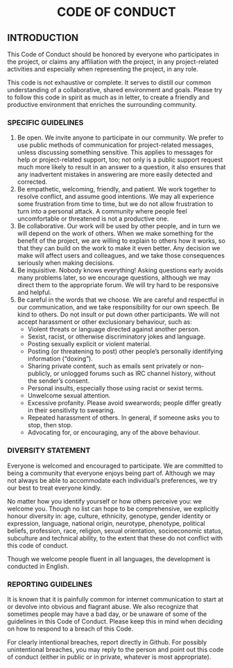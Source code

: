 <h1 align='center'>
   CODE OF CONDUCT
</h1>

## INTRODUCTION

This Code of Conduct should be honored by everyone who participates in the project, or claims 
any affiliation with the project, in any project-related activities and especially when representing 
the project, in any role.

This code is not exhaustive or complete. It serves to distill our common understanding of a collaborative,
shared environment and goals. Please try to follow this code in spirit as much as in letter, to create a
friendly and productive environment that enriches the surrounding community.

### SPECIFIC GUIDELINES

1. Be open. We invite anyone to participate in our community. We prefer to use public methods of 
   communication for  project-related messages, unless discussing something sensitive. This applies to 
   messages for help or project-related support, too; not only is a public support request much more 
   likely to result in an answer to a question, it also ensures that any inadvertent mistakes in answering
   are more easily detected and corrected.
2. Be empathetic, welcoming, friendly, and patient. We work together to resolve conflict, and 
   assume good intentions. We may all experience some frustration from time to time, but we do not allow
   frustration to turn into a personal attack. A community where people feel uncomfortable or threatened
   is not a productive one.
3. Be collaborative. Our work will be used by other people, and in turn we will depend on the work of others.
   When we make something for the benefit of the project, we are willing to explain to others how it works,
   so that they can build on the work to make it even better. Any decision we make will affect users and
   colleagues, and we take those consequences seriously when making decisions.
4. Be inquisitive. Nobody knows everything! Asking questions early avoids many problems later, so we 
   encourage questions, although we may direct them to the appropriate forum. We will try hard to be 
   responsive and helpful.
5. Be careful in the words that we choose. We are careful and respectful in our communication, and we
   take responsibility for our own speech. Be kind to others. Do not insult or put down other participants.
   We will not accept harassment or other exclusionary behaviour, such as:
   - Violent threats or language directed against another person.
   - Sexist, racist, or otherwise discriminatory jokes and language.
   - Posting sexually explicit or violent material.
   - Posting (or threatening to post) other people’s personally identifying information (“doxing”).
   - Sharing private content, such as emails sent privately or non-publicly, or unlogged forums such as IRC channel
     history, without the sender’s consent.
   - Personal insults, especially those using racist or sexist terms.
   - Unwelcome sexual attention.
   - Excessive profanity. Please avoid swearwords; people differ greatly in their sensitivity to swearing.
   - Repeated harassment of others. In general, if someone asks you to stop, then stop.
   - Advocating for, or encouraging, any of the above behaviour.


### DIVERSITY STATEMENT

Everyone is welcomed and encouraged to participate. We are committed to being a community that everyone
enjoys being part of. Although we may not always be able to accommodate each individual’s preferences,
we try our best to treat everyone kindly.

No matter how you identify yourself or how others perceive you: we welcome you. Though no list can hope to be comprehensive, we explicitly honour diversity in: age, culture, ethnicity, genotype, gender identity or expression, language, national origin, neurotype, phenotype, political beliefs, profession, race, religion, sexual orientation, socioeconomic status, subculture and technical ability, to the extent that these do not conflict with this code of conduct.

Though we welcome people fluent in all languages, the development is conducted in English.


### REPORTING GUIDELINES

It is known that it is painfully common for internet communication to start at or devolve into obvious
and flagrant abuse. We also recognize that sometimes people may have a bad day, or be unaware of some
of the guidelines in this Code of Conduct. Please keep this in mind when deciding on how to respond to
a breach of this Code.

For clearly intentional breaches, report directly in Github. For possibly unintentional breaches, you
may reply to the person and point out this code of conduct (either in public or in private, whatever
is most appropriate). 
